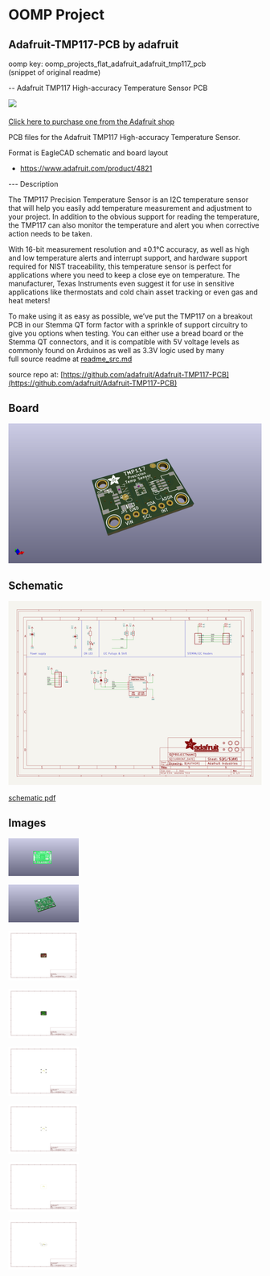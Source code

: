 # OOMP Project  
## Adafruit-TMP117-PCB  by adafruit  
  
oomp key: oomp_projects_flat_adafruit_adafruit_tmp117_pcb  
(snippet of original readme)  
  
-- Adafruit TMP117 High-accuracy Temperature Sensor PCB  
  
<a href="http://www.adafruit.com/products/4821"><img src="assets/4821.jpg?raw=true" width="500px"><br/>  
Click here to purchase one from the Adafruit shop</a>  
  
PCB files for the Adafruit TMP117 High-accuracy Temperature Sensor.   
  
Format is EagleCAD schematic and board layout  
* https://www.adafruit.com/product/4821  
  
--- Description  
  
The TMP117 Precision Temperature Sensor is an I2C temperature sensor that will help you easily add temperature measurement and adjustment to your project. In addition to the obvious support for reading the temperature, the TMP117 can also monitor the temperature and alert you when corrective action needs to be taken.   
  
With 16-bit measurement resolution and ±0.1°C accuracy, as well as high and low temperature alerts and interrupt support, and hardware support required for NIST traceability, this temperature sensor is perfect for applications where you need to keep a close eye on temperature. The manufacturer, Texas Instruments even suggest it for use in sensitive applications like thermostats and cold chain asset tracking or even gas and heat meters!  
  
To make using it as easy as possible, we’ve put the TMP117 on a breakout PCB  in our Stemma QT form factor with a sprinkle of support circuitry to give you options when testing. You can either use a bread board or the Stemma QT connectors, and it is compatible with 5V voltage levels as commonly found on Arduinos as well as 3.3V logic used by many  
  full source readme at [readme_src.md](readme_src.md)  
  
source repo at: [https://github.com/adafruit/Adafruit-TMP117-PCB](https://github.com/adafruit/Adafruit-TMP117-PCB)  
## Board  
  
[![working_3d.png](working_3d_600.png)](working_3d.png)  
## Schematic  
  
[![working_schematic.png](working_schematic_600.png)](working_schematic.png)  
  
[schematic pdf](working_schematic.pdf)  
## Images  
  
[![working_3D_bottom.png](working_3D_bottom_140.png)](working_3D_bottom.png)  
  
[![working_3D_top.png](working_3D_top_140.png)](working_3D_top.png)  
  
[![working_assembly_page_01.png](working_assembly_page_01_140.png)](working_assembly_page_01.png)  
  
[![working_assembly_page_02.png](working_assembly_page_02_140.png)](working_assembly_page_02.png)  
  
[![working_assembly_page_03.png](working_assembly_page_03_140.png)](working_assembly_page_03.png)  
  
[![working_assembly_page_04.png](working_assembly_page_04_140.png)](working_assembly_page_04.png)  
  
[![working_assembly_page_05.png](working_assembly_page_05_140.png)](working_assembly_page_05.png)  
  
[![working_assembly_page_06.png](working_assembly_page_06_140.png)](working_assembly_page_06.png)  
